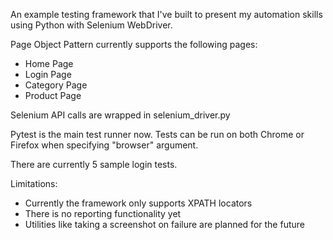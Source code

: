 An example testing framework that I've built to present my automation skills using Python with Selenium WebDriver.

Page Object Pattern currently supports the following pages:
- Home Page
- Login Page
- Category Page
- Product Page

Selenium API calls are wrapped in selenium_driver.py

Pytest is the main test runner now. Tests can be run on both Chrome or Firefox when specifying "browser" argument.

There are currently 5 sample login tests.

Limitations:
- Currently the framework only supports XPATH locators
- There is no reporting functionality yet
- Utilities like taking a screenshot on failure are planned for the future 

